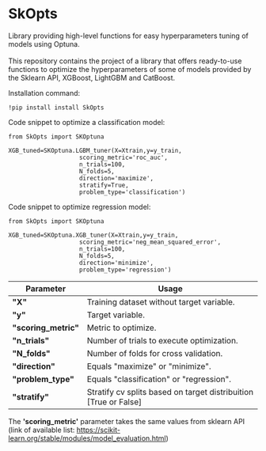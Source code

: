 # SkOpts
Library providing high-level functions for easy hyperparameters tuning of models using Optuna.<br /><br />
This repository contains the project of a library that offers ready-to-use functions to optimize the hyperparameters of some of models provided by the Sklearn API, XGBoost, LightGBM and CatBoost.

Installation command:
```
!pip install install SkOpts
```


Code snippet to optimize a classification model:

```
from SkOpts import SKOptuna

XGB_tuned=SKOptuna.LGBM_tuner(X=Xtrain,y=y_train,
                    scoring_metric='roc_auc',
                    n_trials=100,
                    N_folds=5,
                    direction='maximize',
                    stratify=True,
                    problem_type='classification')
```
Code snippet to optimize regression model:

```
from SkOpts import SKOptuna

XGB_tuned=SKOptuna.XGB_tuner(X=Xtrain,y=y_train,
                    scoring_metric='neg_mean_squared_error',
                    n_trials=100,
                    N_folds=5,
                    direction='minimize',
                    problem_type='regression')
```

| Parameter  | Usage|
| ------------- | ------------- |
| **"X"**| Training dataset without target variable.|
|**"y"**| Target variable.|
| **"scoring_metric"**  | Metric to optimize.<br/>  |
| **"n_trials"** | Number of trials to execute optimization.<br/>  |
| **"N_folds"** | Number of folds for cross validation.<br/> |
| **"direction"**  | Equals "maximize" or "minimize".<br/>  |
| **"problem_type"**  | Equals "classification" or "regression".<br/>  |
| **"stratify"** | Stratify cv splits based on target distribuition [True or False]<br/>  |

The **'scoring_metric'** parameter takes the same values from sklearn API (link of available list: https://scikit-learn.org/stable/modules/model_evaluation.html) 

